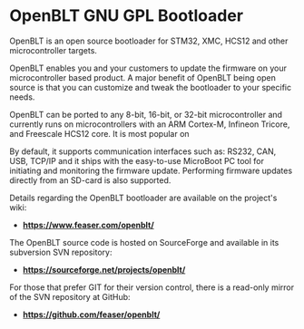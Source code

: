 # OpenBLT GNU GPL Bootloader

OpenBLT is an open source bootloader for STM32, XMC, HCS12 and other 
microcontroller targets.

OpenBLT enables you and your customers to update the firmware on your
microcontroller based product. A major benefit of OpenBLT being open source
is that you can customize and tweak the bootloader to your specific needs.

OpenBLT can be ported to any 8-bit, 16-bit, or 32-bit microcontroller and 
currently runs on microcontrollers with an ARM Cortex-M, Infineon Tricore, and
Freescale HCS12 core. It is most popular on 

By default, it supports communication interfaces such as: RS232, CAN, USB, 
TCP/IP and it ships with the easy-to-use MicroBoot PC tool for initiating and
monitoring the firmware update. Performing firmware updates directly from an
SD-card is also supported.

Details regarding the OpenBLT bootloader are available on the project's wiki:

- **https://www.feaser.com/openblt/**

The OpenBLT source code is hosted on SourceForge and available in its 
subversion SVN repository:

- **https://sourceforge.net/projects/openblt/**

For those that prefer GIT for their version control, there is a read-only
mirror of the SVN repository at GitHub:

- **https://github.com/feaser/openblt/**

